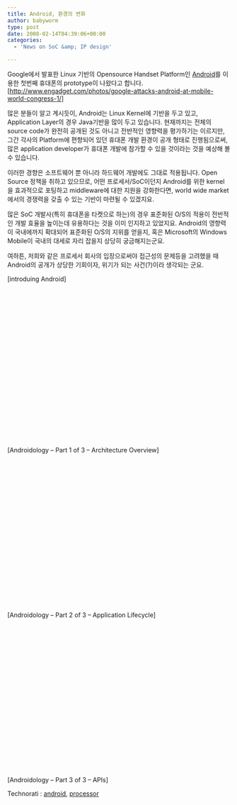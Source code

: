 ```yaml
---
title: Android, 환경의 변화
author: babyworm
type: post
date: 2008-02-14T04:39:06+00:00
categories:
  - 'News on SoC &amp; IP design'

---
```

Google에서 발표한 Linux 기반의 Opensource Handset Platform인 <A href="http://code.google.com/android/" target=_blank>Android</A>를 이용한 첫번째 휴대폰의 prototype이 나왔다고 합니다. [<A href="http://www.engadget.com/photos/google-attacks-android-at-mobile-world-congress-1/" target=_blank>http://www.engadget.com/photos/google-attacks-android-at-mobile-world-congress-1/</A>]

  


많은 분들이 알고 계시듯이, Android는 Linux Kernel에 기반을 두고 있고, Application Layer의 경우 Java기반을 많이 두고 있습니다. 현재까지는 전체의 source code가 완전히 공개된 것도 아니고 전반적인 영향력을 평가하기는 이르지만, 그간 각사의 Platform에 편향되어 있던 휴대폰 개발 환경이 공개 형태로 진행됨으로써, 많은 application developer가 휴대폰 개발에 참가할 수 있을 것이라는 것을 예상해 볼 수 있습니다.

  


이러한 경향은 소프트웨어 뿐 아니라 하드웨어 개발에도 그대로 적용됩니다. Open Source 정책을 취하고 있으므로, 어떤 프로세서/SoC이던지 Android를 위한 kernel을 효과적으로 포팅하고 middleware에 대한 지원을 강화한다면, world wide market에서의 경쟁력을 갖출 수 있는 기반이 마련될 수 있겠지요.

  


많은 SoC 개발사(특히 휴대폰을 타켓으로 하는)의 경우 표준화된 O/S의 적용이 전반적인 개발 효율을 높이는데 유용하다는 것을 이미 인지하고 있었지요. Android의 영향력이 국내에까지 확대되어 표준화된 O/S의 지위를 얻을지, 혹은 Microsoft의 Windows Mobile이 국내의 대세로 자리 잡을지 상당히 궁금해지는군요.

  


여하튼, 저희와 같은 프로세서 회사의 입장으로써야 접근성의 문제등을 고려했을 때 Android의 공개가 상당한 기회이자, 위기가 되는 사건(?)이라 생각되는 군요.  


  


  
[introduing Android]

  


  
<OBJECT height=355 width=425>

<PARAM NAME="movie" VALUE="http://www.youtube.com/v/Mm6Ju0xhUW8&rel=1" />

<PARAM NAME="wmode" VALUE="transparent" />

  
</OBJECT>  
[<SPAN>Androidology &#8211; Part 1 of 3 &#8211; Architecture Overview</SPAN>]

  


  
<OBJECT height=355 width=425>

<PARAM NAME="movie" VALUE="http://www.youtube.com/v/ITfRuRkf2TM&rel=1" />

<PARAM NAME="wmode" VALUE="transparent" />

  
</OBJECT>  
[<SPAN>Androidology &#8211; Part 2 of 3 &#8211; Application Lifecycle</SPAN>]

  


  
<OBJECT height=355 width=425>

<PARAM NAME="movie" VALUE="http://www.youtube.com/v/iiD4fGjjXcc&rel=1" />

<PARAM NAME="wmode" VALUE="transparent" />

  
</OBJECT>  
[<SPAN>Androidology &#8211; Part 3 of 3 &#8211; APIs</SPAN>]

  
<P class=zoundry\_bw\_tags><!-- Tag links generated by Zoundry Blog Writer. Do not manually edit. http://www.zoundry.com --><SPAN class=ztags><SPAN class=ztagspace>Technorati</SPAN> : <A class=ztag href="http://technorati.com/tag/android" rel=tag>android</A>, <A class=ztag href="http://technorati.com/tag/processor" rel=tag>processor</A></SPAN> </p>